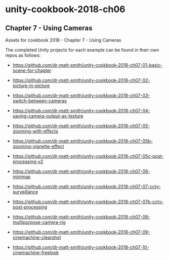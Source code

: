 # unity-cookbook-2018-ch06

## Chapter 7 - Using Cameras

Assets for cookbook 2018 - Chapter 7 - Using Cameras

The completed Unity projects for each example can be found in their own repos as follows:

- https://github.com/dr-matt-smith/unity-cookbook-2018-ch07-01-basic-scene-for-chapter

- https://github.com/dr-matt-smith/unity-cookbook-2018-ch07-02-picture-in-picture

- https://github.com/dr-matt-smith/unity-cookbook-2018-ch07-03-switch-between-cameras

- https://github.com/dr-matt-smith/unity-cookbook-2018-ch07-04-saving-camera-output-as-texture

- https://github.com/dr-matt-smith/unity-cookbook-2018-ch07-05-zooming-with-effects

- https://github.com/dr-matt-smith/unity-cookbook-2018-ch07-05b-zooming-vignette-effect

- https://github.com/dr-matt-smith/unity-cookbook-2018-ch07-05c-post-processing-v2

- https://github.com/dr-matt-smith/unity-cookbook-2018-ch07-06-minimap

- https://github.com/dr-matt-smith/unity-cookbook-2018-ch07-07-cctv-surveillance

- https://github.com/dr-matt-smith/unity-cookbook-2018-ch07-07b-cctv-post-processing

- https://github.com/dr-matt-smith/unity-cookbook-2018-ch07-08-multipurpose-camera-rig

- https://github.com/dr-matt-smith/unity-cookbook-2018-ch07-09-cinemachine-clearshot

- https://github.com/dr-matt-smith/unity-cookbook-2018-ch07-10-cinemachine-freelook
